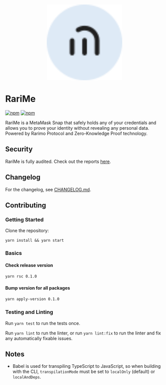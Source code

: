 <p align="center">
    <img src="https://github.com/rarimo/rarime/blob/6efa918aeb21d7c5e154e20b048754f417ce0f16/packages/snap/images/icon.svg" alt="RariMe logo" width="240"/>
</p>





# RariMe
[![npm](https://img.shields.io/npm/v/%40rarimo%2Frarime)](https://www.npmjs.com/package/@rarimo/rarime)
[![npm](https://img.shields.io/npm/dm/%40rarimo%2Frarime)](https://npm-stat.com/charts.html?package=%40rarimo%2Frarime)

RariMe is a MetaMask Snap that safely holds any of your credentials and allows you to prove your identity without revealing any personal data. Powered by Rarimo Protocol and Zero-Knowledge Proof technology.

## Security

RariMe is fully audited. Check out the reports [here](./audits/).

## Changelog

For the changelog, see [CHANGELOG.md](https://github.com/rarimo/rarime/blob/main/CHANGELOG.md).

## Contributing

### Getting Started

Clone the repository:

```shell
yarn install && yarn start
```

### Basics

#### Check release version

```bash
yarn rsc 0.1.0
```

#### Bump version for all packages

```bash
yarn apply-version 0.1.0
```

### Testing and Linting

Run `yarn test` to run the tests once.

Run `yarn lint` to run the linter, or run `yarn lint:fix` to run the linter and fix any automatically fixable issues.
## Notes

- Babel is used for transpiling TypeScript to JavaScript, so when building with the CLI,
  `transpilationMode` must be set to `localOnly` (default) or `localAndDeps`.
